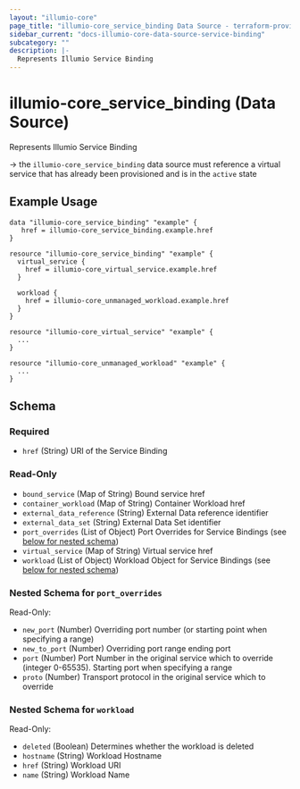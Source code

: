 ```yaml
---
layout: "illumio-core"
page_title: "illumio-core_service_binding Data Source - terraform-provider-illumio-core"
sidebar_current: "docs-illumio-core-data-source-service-binding"
subcategory: ""
description: |-
  Represents Illumio Service Binding
---
```


# illumio-core_service_binding (Data Source)

Represents Illumio Service Binding

-> the `illumio-core_service_binding` data source must reference a virtual service that has already been provisioned and is in the `active` state  

Example Usage
------------

```hcl
data "illumio-core_service_binding" "example" {
   href = illumio-core_service_binding.example.href
}

resource "illumio-core_service_binding" "example" {
  virtual_service {
    href = illumio-core_virtual_service.example.href
  }

  workload {
    href = illumio-core_unmanaged_workload.example.href
  }
}

resource "illumio-core_virtual_service" "example" {
  ...
}

resource "illumio-core_unmanaged_workload" "example" {
  ...
}
```

## Schema

### Required

- `href` (String) URI of the Service Binding

### Read-Only

- `bound_service` (Map of String) Bound service href
- `container_workload` (Map of String) Container Workload href
- `external_data_reference` (String) External Data reference identifier
- `external_data_set` (String) External Data Set identifier
- `port_overrides` (List of Object) Port Overrides for Service Bindings (see [below for nested schema](#nestedatt--port_overrides))
- `virtual_service` (Map of String) Virtual service href
- `workload` (List of Object) Workload Object for Service Bindings (see [below for nested schema](#nestedatt--workload))

<a id="nestedatt--port_overrides"></a>
### Nested Schema for `port_overrides`

Read-Only:

- `new_port` (Number) Overriding port number (or starting point when specifying a range)
- `new_to_port` (Number) Overriding port range ending port
- `port` (Number) Port Number in the original service which to override (integer 0-65535). Starting port when specifying a range
- `proto` (Number) Transport protocol in the original service which to override


<a id="nestedatt--workload"></a>
### Nested Schema for `workload`

Read-Only:

- `deleted` (Boolean) Determines whether the workload is deleted
- `hostname` (String) Workload Hostname
- `href` (String) Workload URI
- `name` (String) Workload Name
